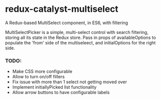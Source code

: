 # redux-catalyst-multiselect

A Redux-based MultiSelect component, in ES6, with filtering

MultiSelectPicker is a simple, multi-select control with search filtering, storing all its state in the Redux store.
Pass in props of availableOptions to populate the 'from' side of the multiseleect, and initialOptions for the right side.

### TODO:
* Make CSS more configurable
* Allow to turn on/off filters
* Fix issue with more than 1 select not getting moved over
* Implement initiallyPicked list functionality
* Allow arrow buttons to have configurable labels

